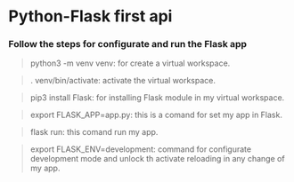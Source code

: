 # Python-Flask first api

### Follow the steps for configurate and run the Flask app 
> python3 -m venv venv: for create a virtual workspace.

> . venv/bin/activate: activate the virtual workspace.

> pip3 install Flask: for installing Flask module in my virtual workspace.

> export FLASK_APP=app.py: this is a comand for set my app in Flask. 

> flask run: this comand run my app.

> export FLASK_ENV=development: command for configurate development mode and unlock th activate reloading in any change of my app.
